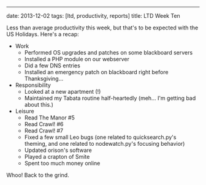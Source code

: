 ---
date: 2013-12-02
tags: [ltd, productivity, reports]
title: LTD Week Ten

Less than average productivity this week, but that's to be expected with the US Holidays.  Here's a recap:

  - Work
    - Performed OS upgrades and patches on some blackboard servers
    - Installed a PHP module on our webserver
    - Did a few DNS entries
    - Installed an emergency patch on blackboard right before Thanksgiving...
  - Responsibility
    - Looked at a new apartment (!)
    - Maintained my Tabata routine half-heartedly (meh... I'm getting bad about this.)
  - Leisure
    - Read The Manor #5
    - Read Crawl! #6
    - Read Crawl! #7
    - Fixed a few small Leo bugs (one related to quicksearch.py's theming, and one related to nodewatch.py's focusing behavior)
    - Updated orison's software
    - Played a crapton of Smite
    - Spent too much money online

Whoo!  Back to the grind.